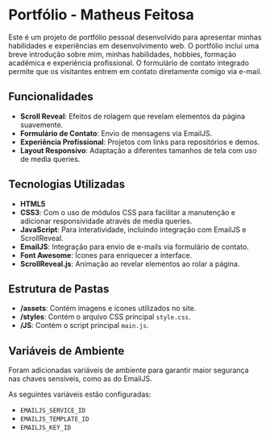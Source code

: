 # Portfólio - Matheus Feitosa

Este é um projeto de portfólio pessoal desenvolvido para apresentar minhas habilidades e experiências em desenvolvimento web. O portfólio inclui uma breve introdução sobre mim, minhas habilidades, hobbies, formação acadêmica e experiência profissional. O formulário de contato integrado permite que os visitantes entrem em contato diretamente comigo via e-mail.

## Funcionalidades

- **Scroll Reveal**: Efeitos de rolagem que revelam elementos da página suavemente.
- **Formulário de Contato**: Envio de mensagens via EmailJS.
- **Experiência Profissional**: Projetos com links para repositórios e demos.
- **Layout Responsivo**: Adaptação a diferentes tamanhos de tela com uso de media queries.

## Tecnologias Utilizadas

- **HTML5**
- **CSS3**: Com o uso de módulos CSS para facilitar a manutenção e adicionar responsividade através de media queries.
- **JavaScript**: Para interatividade, incluindo integração com EmailJS e ScrollReveal.
- **EmailJS**: Integração para envio de e-mails via formulário de contato.
- **Font Awesome**: Ícones para enriquecer a interface.
- **ScrollReveal.js**: Animação ao revelar elementos ao rolar a página.

## Estrutura de Pastas

- **/assets**: Contém imagens e ícones utilizados no site.
- **/styles**: Contém o arquivo CSS principal `style.css`.
- **/JS**: Contém o script principal `main.js`.

## Variáveis de Ambiente

Foram adicionadas variáveis de ambiente para garantir maior segurança nas chaves sensíveis, como as do EmailJS.

As seguintes variáveis estão configuradas:

- `EMAILJS_SERVICE_ID`
- `EMAILJS_TEMPLATE_ID`
- `EMAILJS_KEY_ID`